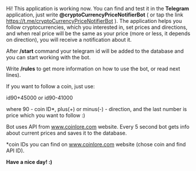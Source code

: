 Hi! This application is working now. You can find and test it in the **Telegram** application, just write **@cryptoCurrencyPriceNotifierBot** ( or tap the link https://t.me/cryptoCurrencyPriceNotifierBot ).
The application helps you follow cryptocurrencies, which you interested in, set prices and directions, and when real price will be the same as your price (more or less, it depends on direction), you will receive a notification about it.


After **/start** command your telegram id will be added to the database and you can start working with the bot.

Write **/rules** to get more information on how to use the bot, or read next lines).


If you want to follow a coin, just use:

id90+45000 or id90-41000

where 90 - coin ID*, plus(+) or minus(-) - direction, and the last number is price which you want to follow :)


Bot uses API from www.coinlore.com website. Every 5 second bot gets info about current prices and saves it to the database.

*coin IDs you can find on www.coinlore.com website (chose coin and find API ID).

**Have a nice day! :)**

